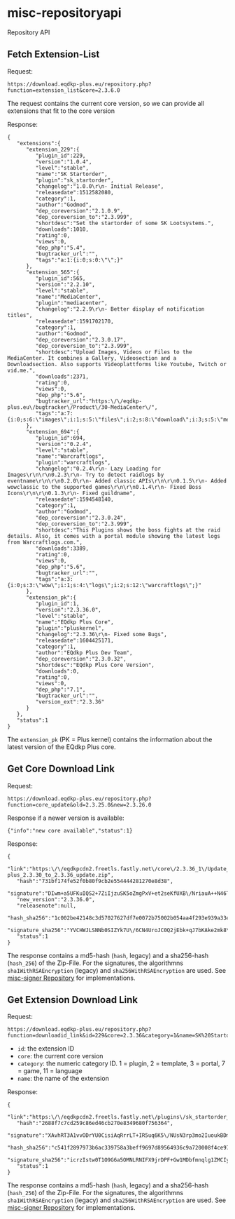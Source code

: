 # misc-repositoryapi
Repository API

## Fetch Extension-List
Request:
```
https://download.eqdkp-plus.eu/repository.php?function=extension_list&core=2.3.6.0
```
The request contains the current core version, so we can provide all extensions that fit to the core version

Response:
```
{
   "extensions":{
      "extension_229":{
         "plugin_id":229,
         "version":"1.0.4",
         "level":"stable",
         "name":"SK Startorder",
         "plugin":"sk_startorder",
         "changelog":"1.0.0\r\n- Initial Release",
         "releasedate":1512582080,
         "category":1,
         "author":"Godmod",
         "dep_coreversion":"2.1.0.9",
         "dep_coreversion_to":"2.3.999",
         "shortdesc":"Set the startorder of some SK Lootsystems.",
         "downloads":1010,
         "rating":0,
         "views":0,
         "dep_php":"5.4",
         "bugtracker_url":"",
         "tags":"a:1:{i:0;s:0:\"\";}"
      },
      "extension_565":{
         "plugin_id":565,
         "version":"2.2.10",
         "level":"stable",
         "name":"MediaCenter",
         "plugin":"mediacenter",
         "changelog":"2.2.9\r\n- Better display of notification titles",
         "releasedate":1591702170,
         "category":1,
         "author":"Godmod",
         "dep_coreversion":"2.3.0.17",
         "dep_coreversion_to":"2.3.999",
         "shortdesc":"Upload Images, Videos or Files to the MediaCenter. It combines a Gallery, Videosection and a Downloadsection. Also supports Videoplattforms like Youtube, Twitch or vid.me.",
         "downloads":2371,
         "rating":0,
         "views":0,
         "dep_php":"5.6",
         "bugtracker_url":"https:\/\/eqdkp-plus.eu\/bugtracker\/Product\/30-MediaCenter\/",
         "tags":"a:7:{i:0;s:6:\"images\";i:1;s:5:\"files\";i:2;s:8:\"download\";i:3;s:5:\"media\";i:4;s:6:\"plugin\";i:5;s:5:\"video\";i:6;s:7:\"youtube\";}"
      },
      "extension_694":{
         "plugin_id":694,
         "version":"0.2.4",
         "level":"stable",
         "name":"Warcraftlogs",
         "plugin":"warcraftlogs",
         "changelog":"0.2.4\r\n- Lazy Loading for Images\r\n\r\n0.2.3\r\n- Try to detect raidlogs by eventname\r\n\r\n0.2.0\r\n- Added classic APIs\r\n\r\n0.1.5\r\n- Added wowclassic to the supported games\r\n\r\n0.1.4\r\n- Fixed Boss Icons\r\n\r\n0.1.3\r\n- Fixed guildname",
         "releasedate":1594548140,
         "category":1,
         "author":"Godmod",
         "dep_coreversion":"2.3.0.24",
         "dep_coreversion_to":"2.3.999",
         "shortdesc":"This Plugins shows the boss fights at the raid details. Also, it comes with a portal module showing the latest logs from Warcraftlogs.com.",
         "downloads":3389,
         "rating":0,
         "views":0,
         "dep_php":"5.6",
         "bugtracker_url":"",
         "tags":"a:3:{i:0;s:3:\"wow\";i:1;s:4:\"logs\";i:2;s:12:\"warcraftlogs\";}"
      },
      "extension_pk":{
         "plugin_id":1,
         "version":"2.3.36.0",
         "level":"stable",
         "name":"EQdkp Plus Core",
         "plugin":"pluskernel",
         "changelog":"2.3.36\r\n- Fixed some Bugs",
         "releasedate":1604425171,
         "category":1,
         "author":"EQdkp Plus Dev Team",
         "dep_coreversion":"2.3.0.32",
         "shortdesc":"EQdkp Plus Core Version",
         "downloads":0,
         "rating":0,
         "views":0,
         "dep_php":"7.1",
         "bugtracker_url":"",
         "version_ext":"2.3.36"
      }
   },
   "status":1
}
```
The `extension_pk` (PK = Plus kernel) contains the information about the latest version of the EQdkp Plus core.

## Get Core Download Link
Request:
```
https://download.eqdkp-plus.eu/repository.php?function=core_update&old=2.3.25.0&new=2.3.26.0
```

Response if a newer version is available:
```
{"info":"new core available","status":1}
```

Response:
```
{
   "link":"https:\/\/eqdkpcdn2.freetls.fastly.net\/core\/2.3.36_1\/Update_Packages\/eqdkp-plus_2.3.30_to_2.3.36_update.zip",
   "hash":"731bf174fe52f0b80f9cb2e554444281270e8d38",
   "signature":"DIwm+a5UFKuIQS2+7ZiIjzuSK5oZmgPxV+et2seKfUXB\/NriauA++N46ThUc+l4WQjMbiqb4KLoeJH1AlFUMRMnrPlONaWD3RST7rzvZN2f3LPVq++rLMQqR2EaiNg+gZsps6gxl8DYFytEgvjcWhyNn0l6bsp3XnXzVOwOezH9scp8YbhdqVU8zIK+4P1TrTIqThxoupxdTZO5RH5Qm5w4NbDwZDe7be3WjY95MFDBw68B6Yw3aASNzitSr0K\/qvAJ7vaNGqH9QsnjIO9j1ad1hv1wJsmeGbgKfAYdQbTI258kO3\/0Jdfx8uuQusXRacVM8GWBt7\/XzDkLWmfVH22nLurimiaDK\/6tZmIv7blrI6yAT+WNk2LjhTqBCvG99JKVovv7mvlkewVLVAHF39tUZgLGwC8xIQ\/Ha+Kyy95\/P1t\/T1h+8IRWy4qOpqPpJRboJg51SgfXvqMhv6EEMv78jGLiQ7fAcU\/0AeI6dDiUOaIySkztwRB3cfZfPinIr3mlYo62bqB4C\/jgATzakncJqupIG27YwQS49IXvQrh3FMPN+SMHcZ7twWetz\/3dHeWE9PYnhcHlk+5tghSa34VhkvPJSFP8tIZIGC1ULLqS1MPjM8WzE0iODY56+5JdBkzkibPd7pru69gjoZnQTAsycmNoG6k4izWOrPDeLtlQ=",
   "new_version":"2.3.36.0",
   "releasenote":null,
   "hash_sha256":"1c002be42148c3d57027627df7e0072b75002b054aa4f293e939a33e13741d1a",
   "signature_sha256":"YVCHWJLSNNb0SIZYk7U\/6CN4UroJC0Q2jEbk+qJ7bKAke2mk8\/bXuUSt3w372eLpTQthT\/Vrn6wNEgTykNhreuabmFRMYLs+1HI32oUXOSvpdsd3G4sMGqDk1QSr1se8lVUzAZ5vVk4SGZEPs5G6wc5w6ok9WfFCyhNBnrJuDeQ2SAdA8uiDvEycn0+OBPBek97wrsx3LIsvj2L+tCzaQ0vTyMLYcqyhvDTovJp0BI08a99EOH9hJvLBZa7ZBbmP5cnySvqkeULXLsEOC718vzFm8snTscLQmfhCsOXSIYYFaMYYy7GMgCAV7RdPLD3Gt4pOEKcV3qhHwuHkNSW0P3MxflOUzdO8FBhGnIH8iE5ZHGN44T84R814zeSRGvGAQscEkG0UvFawUgn7+hPXxVJXjIAxsPBrAjaa4qlOLxI4Nz2+2vD7\/NDpZg7ReckgaxXdhjIG41M8nWSxI0U9g1cLdssswD6IEvZ1aOPZkKyZvzcp+nFMcwqaactHNiIS5yiktAIqfSdI0u4b0DcjfcWiwLUSlfX03uuhwCCH2EdfR0Us1Xb6Hw+9C7Plh5utVYzn5VZ4bA80zkmPyltdgbtd6jwKrR1eSnK4TxpePCw8zoVMgRu3qPByiQ9h98Zw+iRbt6840FL7k\/MmEnsnpzbs6+HUT0rlgEucXeJIPHs=",
   "status":1
}
```
The response contains a md5-hash (`hash`, legacy) and a sha256-hash (`hash_256`) of the Zip-File.
For the signatures, the algorithmns `sha1WithRSAEncryption` (legacy) and `sha256WithRSAEncryption` are used. See [misc-signer Repository](https://github.com/EQdkpPlus/misc-signer/) for implementations.

## Get Extension Download Link
Request:
```
https://download.eqdkp-plus.eu/repository.php?function=downloadid_link&id=229&core=2.3.36&category=1&name=SK%20Startorder
```
* `id`: the extension ID
* `core`: the current core version
* `category`: the numeric category ID. 1 = plugin, 2 = template, 3 = portal, 7 = game, 11 = language
* `name`: the name of the extension

Response:
```
{
   "link":"https:\/\/eqdkpcdn2.freetls.fastly.net\/plugins\/sk_startorder_1.0.4_42bbb13.zip",
   "hash":"2688f7c7cd259c86ed46cb270e8349680f756364",
   "signature":"XAvhRT3A1vvODrYU0CisiAqRrrLT+IR5uq6K5\/NUsN3rp3mo2IuoukBDmF2DsHqb7bN38p0jSCETxRvGjPimxaAFwG+gTAc7kRqRy23hZNX3mEbW7H7pNlUNH2+ZQrAs38aQ92DyR6O+zLtY00RRK0p\/Cw02cGco6j23De1bQYyMXLFNottgU20\/+HBXefgKkZCFk7IGx05FI9uWsG5PGs0VwLpqUL06HuzbMns0rDAqHBYqLXncNt+H\/g7+4J4XTXZs9wS9\/OOa66ziLNRagP\/BYwBKkkHQjyC5snUDFjXQ6BG3gjEWn7iib\/K9F3zrU967JDedSWqlZobxcr7u3EwzAdvTUp3rEGBDetZ+z8i9g+erM66X4X0L7kO6R6987EOhTW7F5kM1SOMNX7bui\/GQrpDsq4\/xi8YOVyswOuoOG9As0luXAdvXwM5WrDph0Zv21eqNT4TkbRupHvedCbmBoU\/P\/9tMtJG5nIQTud27GTkIBoG+ifigPj58G+vr\/aAxoZPv9cLrr9oZojhmwrn0KuQlhLEUEQxaet9WP\/sdyT8FY6Ejjz9GCTo0jUYE0IXnZiOFo6xv2fqOK84q\/YEpbqfQPvSLh31KOd5d8W2HZCZTUMcadsvlLi8DEvV3IrhX+bOJQ0skyCkuWt8V+Z7ORlQTzf8cNjYnjtAs7Lg=",
   "hash_sha256":"c541f2897973b6ac339758a3beff9697d89564936c9a720008f4ce97646c8a77",
   "signature_sha256":"icrzIstw0T1O9G6a5OMNLRNIFX9jrDPF+Gw1MDbfmnqlg1ZMCIyiOuKaZE1hy0JpZ5+glHNu9P6AgucoBaQjGzUjHomzOnkbd76y2rNupv1suIPTRUgJnHsicm5BMXGt0nB7\/VkMlA0unMAc50j7ZHmRohGiA4f0sz7Q+jvkTHMj9+G2pjRpIP\/ztDta6xHVK\/87iFFH9wiBLGaoGQ\/hsmuyJt1sIhiMDQXwopUz362deTLNPC2\/GHal8ALg9AWHAGjQipV0DRYZsosVjdAhtzsi8lSLhrjBLhQeObzPPZMYdgMOthDvWeLa9tGgJVpZ46H2CVW0Ieenx2wNi2hSAcZvUxYCR+rl4zVGMT2rm1va7ko2C30DYhcnzeT63rmjjNGqBBeKSLh5gx2V4ezxDkPa5M8Sgz2mgweTuaIHhFnfel8MxATsu6Y\/6IzE6ZSmue44lV24H0lYAf2F9JR68Sl9rpi9qJSiyAPMdkTmonOInmMAORquJ4bypMNBzpk+NiB\/ETcQMKjkxbjO3IXh88tOc1grGqi6yxwYDdatsLcUSLf6\/WhNDZRJU+279iaQP7QeIcho7gBjacLHuvjxVlDWN28vkxqU\/R4jiblPB1wchiayGk8J6YfwO9i+f88gsG0E2XFo7cYYZH\/jDaAcwNmeSgPh6OFXX1NLPig4PNg=",
   "status":1
}
```
The response contains a md5-hash (`hash`, legacy) and a sha256-hash (`hash_256`) of the Zip-File.
For the signatures, the algorithmns `sha1WithRSAEncryption` (legacy) and `sha256WithRSAEncryption` are used. See [misc-signer Repository](https://github.com/EQdkpPlus/misc-signer/) for implementations.
